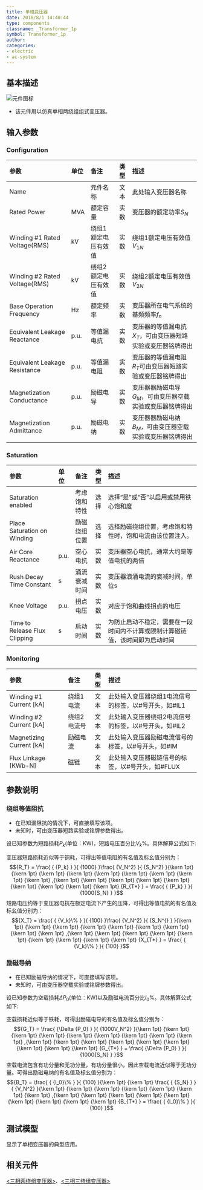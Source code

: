 ```yaml
---
title: 单相变压器
date: 2018/8/1 14:40:44
type: components
classname: _Transformer_1p
symbol: Transformer_1p
author: 
categories: 
- electric
- ac-system
---
```

## <span id="comp_desc">基本描述</span>
![元件图标]()

+ 该元件用以仿真单相两绕组组式变压器。

## <span id="comp_params">输入参数</span>
### <span id="comp_params_group_Configuration">Configuration</span>
| 参数 | 单位 | 备注 | 类型 | 描述 |
| :--- | :--- | :--- | :--: | :--- |
| <span id="comp_params_param_Name">Name</span> |  | 元件名称 | 文本 | 此处输入变压器名称 |
| <span id="comp_params_param_SN">Rated Power</span> | MVA | 额定容量 | 实数 | 变压器的额定功率$S_N$ |
| <span id="comp_params_param_V1">Winding #1 Rated Voltage(RMS)</span> | kV | 绕组1额定电压有效值 | 实数 |  绕组1额定电压有效值$V_{1N}$ |
| <span id="comp_params_param_V2">Winding #2 Rated Voltage(RMS)</span> | kV | 绕组2额定电压有效值 | 实数 |  绕组2额定电压有效值$V_{2N}$ |
| <span id="comp_params_param_fn">Base Operation Frequency</span> | Hz | 额定频率 | 实数 | 变压器所在电气系统的基频频率$f_n$ |
| <span id="comp_params_param_XT">Equivalent Leakage Reactance</span> | p.u. | 等值漏电抗 | 实数 | 变压器的等值漏电抗$X_T$，可由变压器短路实验或变压器铭牌得出 |
| <span id="comp_params_param_RT">Equivalent Leakage Resistance</span> | p.u. | 等值漏电阻 | 实数 |  变压器的等值漏电阻$R_T$可由变压器短路实验或变压器铭牌得出 |
| <span id="comp_params_param_GM">Magnetization Conductance</span> | p.u. | 励磁电导 | 实数 | 变压器器励磁电导$G_M$，可由变压器空载实验或变压器铭牌得出 |
| <span id="comp_params_param_BM">Magnetization Admittance</span> | p.u. | 励磁电纳 | 实数 | 变压器器励磁电纳$B_M$，可由变压器空载实验或变压器铭牌得出 |

[Name]: #comp_params_param_Name "Name"
[Rated Power]: #comp_params_param_SN "Rated Power"
[Winding #1 Rated Voltage(RMS)]: #comp_params_param_V1 "Winding #1 Rated Voltage(RMS)"
[Winding #2 Rated Voltage(RMS)]: #comp_params_param_V2 "Winding #2 Rated Voltage(RMS)"
[Base Operation Frequency]: #comp_params_param_fn "Base Operation Frequency"
[Equivalent Leakage Reactance]: #comp_params_param_XT "Equivalent Leakage Reactance"
[Equivalent Leakage Resistance]: #comp_params_param_RT "Equivalent Leakage Resistance"
[Magnetization Conductance]: #comp_params_param_GM "Magnetization Conductance"
[Magnetization Admittance]: #comp_params_param_BM "Magnetization Admittance"

### <span id="comp_params_group_Saturation">Saturation</span>
| 参数 | 单位 | 备注 | 类型 | 描述 |
| :--- | :--- | :--- | :--: | :--- |
| <span id="comp_params_param_Saten">Saturation enabled</span> |  | 考虑饱和特性 | 选择 | 选择“是”或“否”以启用或禁用铁心饱和度 |
| <span id="comp_params_param_Place">Place Saturation on Winding</span> |  | 励磁绕组位置 | 选择 | 选择励磁绕组位置，考虑饱和特性时，饱和电流由该位置注入。 |
| <span id="comp_params_param_Xac">Air Core Reactance</span> | p.u. | 空心电抗 | 实数 | 变压器空心电抗，通常大约是等值电抗的两倍 |
| <span id="comp_params_param_Trd">Rush Decay Time Constant</span> | s | 涌流衰减时间 | 实数 | 变压器浪涌电流的衰减时间，单位s |
| <span id="comp_params_param_Vk">Knee Voltage</span> | p.u. | 拐点电压 | 实数 | 对应于饱和曲线拐点的电压 |
| <span id="comp_params_param_Trfc">Time to Release Flux Clipping</span> | s | 启动时间 | 实数 | 为防止启动不稳定，需要在一段时间内不计算或限制计算磁链值，该时间即为启动时间 |

[Saturation enabled]: #comp_params_param_Saten "Saturation enabled"
[Place Saturation on Winding]: #comp_params_param_Place "Place Saturation on Winding"
[Air Core Reactance]: #comp_params_param_Xac "Air Core Reactance"
[Rush Decay Time Constant]: #comp_params_param_Trd "Rush Decay Time Constant"
[Knee Voltage]: #comp_params_param_Vk "Knee Voltage"
[Time to Release Flux Clipping]: #comp_params_param_Trfc "Time to Release Flux Clipping"

### <span id="comp_params_group_Monitoring">Monitoring</span>
| 参数 | 备注 | 类型 | 描述 |
| :--- | :--- | :--: | :--- |
| <span id="comp_params_param_IL1">Winding #1 Current \[kA\]</span> | 绕组1电流 | 文本 | 此处输入变压器绕组1电流信号的标签，以#号开头，如#IL1 |
| <span id="comp_params_param_IL2">Winding #2 Current \[kA\]</span> | 绕组2电流号 | 文本 | 此处输入变压器绕组2电流信号的标签，以#号开头，如#IL2 |
| <span id="comp_params_param_IM">Magnetizing Current \[kA\]</span> | 励磁电流 | 文本 | 此处输入变压器励磁电流信号的标签，以#号开头，如#IM |
| <span id="comp_params_param_FLUX">Flux Linkage \[KWb-N\]</span> | 磁链 | 文本 | 此处输入变压器磁链信号的标签，以#号开头，如#FLUX |

[Winding #1 Current \[kA\]]: #comp_params_param_IL1 "Winding #1 Current \[kA\]"
[Winding #2 Current \[kA\]]: #comp_params_param_IL2 "Winding #2 Current \[kA\]"
[Magnetizing Current \[kA\]]: #comp_params_param_IM "Magnetizing Current \[kA\]"
[Flux Linkage \[KWb-N\]]: #comp_params_param_FLUX "Flux Linkage \[KWb-N\]"


## <span id="comp_remarks">参数说明</span>
### 绕组等值阻抗
+ 在已知漏阻抗的情况下，可直接填写该项。
+ 未知时，可由变压器短路实验或铭牌参数得出。

设已知参数为短路损耗$P_k$(单位：KW)，短路电压百分比$V_k\%$。具体解算公式如下:

变压器短路损耗近似等于铜耗，可得出等值电阻的有名值及标幺值分别为：
$${R_T} = \frac{ { {P_k} } }{ {1000} }\frac{ {V_N^2} }{ {S_N^2} }{\kern 1pt} {\kern 1pt} {\kern 1pt} {\kern 1pt} {\kern 1pt} {\kern 1pt} {\kern 1pt} {\kern 1pt} {\kern 1pt} ,{\kern 1pt} {\kern 1pt} {\kern 1pt} {\kern 1pt} {\kern 1pt} {\kern 1pt} {\kern 1pt} {\kern 1pt} {\kern 1pt} {R_{T*} } = \frac{ { {P_k} } }{ {1000{S_N} } }$$
短路电压约等于变压器电抗在额定电流下产生的压降，可得出等值电抗的有名值及标幺值分别为：
$${X_T} = \frac{ { {V_k}\% } }{ {100} }\frac{ {V_N^2} }{ {S_N^{} } }{\kern 1pt} {\kern 1pt} {\kern 1pt} {\kern 1pt} {\kern 1pt} {\kern 1pt} {\kern 1pt} {\kern 1pt} {\kern 1pt} ,{\kern 1pt} {\kern 1pt} {\kern 1pt} {\kern 1pt} {\kern 1pt} {\kern 1pt} {\kern 1pt} {\kern 1pt} {\kern 1pt} {X_{T*} } = \frac{ { {V_k}\% } }{ {100} }$$

### 励磁导纳
+ 在已知励磁导纳的情况下，可直接填写该项。
+ 未知时，可由变压器空载实验或铭牌参数得出。

设已知参数为空载损耗$\Delta {P_0}$(单位：KW)以及励磁电流百分比$I_0\%$。具体解算公式如下:

空载损耗近似等于铁耗，可得出励磁电导的有名值及标幺值分别为：
$${G_T} = \frac{ {\Delta {P_0} } }{ {1000V_N^2} }{\kern 1pt} {\kern 1pt} {\kern 1pt} {\kern 1pt} {\kern 1pt} {\kern 1pt} {\kern 1pt} {\kern 1pt} {\kern 1pt} ,{\kern 1pt} {\kern 1pt} {\kern 1pt} {\kern 1pt} {\kern 1pt} {\kern 1pt} {\kern 1pt} {\kern 1pt} {\kern 1pt} {G_{T*} } = \frac{ {\Delta {P_0} } }{ {1000{S_N} } }$$
空载电流包含有功分量和无功分量，有功分量很小，因此空载电流近似等于无功分量。可得出励磁电纳的有名值及标幺值分别为：
$${B_T} = \frac{ { {I_0}\% } }{ {100} }{\kern 1pt} {\kern 1pt} \frac{ { {S_N} } }{ {V_N^2} }{\kern 1pt} {\kern 1pt} {\kern 1pt} {\kern 1pt} {\kern 1pt} {\kern 1pt} {\kern 1pt} ,{\kern 1pt} {\kern 1pt} {\kern 1pt} {\kern 1pt} {\kern 1pt} {\kern 1pt} {\kern 1pt} {\kern 1pt} {\kern 1pt} {B_{T*} } = \frac{ { {I_0}\% } }{ {100} }$$

## <span id="comp_example">测试模型</span>
[<test name>](<test link>)显示了单相变压器的典型应用。

## <span id="comp_seealso">相关元件</span>
[<三相两绕组变压器>](<test link>)、[<三相三绕组变压器>](<test link>)




